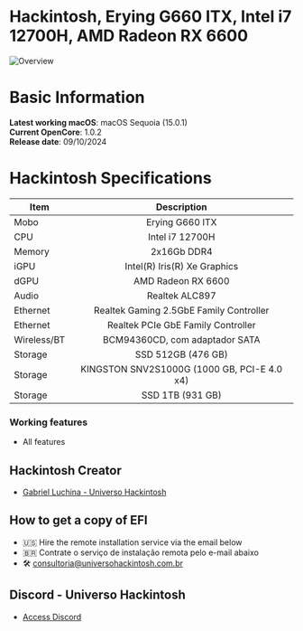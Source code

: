 # Hackintosh, Erying G660 ITX, Intel i7 12700H, AMD Radeon RX 6600

![Overview](https://github.com/user-attachments/assets/6a4215fa-4c46-4de4-9b68-dde06c8991ec)

# Basic Information

**Latest working macOS**: macOS Sequoia (15.0.1)
<br>
**Current OpenCore**: 1.0.2
<br>
**Release date**: 09/10/2024

# Hackintosh Specifications
|Item|Description|
|-|:-------:|
|Mobo|Erying G660 ITX|
|CPU|Intel i7 12700H|
|Memory|2x16Gb DDR4|
|iGPU|Intel(R) Iris(R) Xe Graphics|
|dGPU|AMD Radeon RX 6600|
|Audio|Realtek ALC897|
|Ethernet|Realtek Gaming 2.5GbE Family Controller|
|Ethernet|Realtek PCIe GbE Family Controller|
|Wireless/BT|BCM94360CD, com adaptador SATA|
|Storage|SSD 512GB (476 GB)|
|Storage|KINGSTON SNV2S1000G (1000 GB, PCI-E 4.0 x4)|
|Storage|SSD 1TB (931 GB)|

### Working features
- All features

## Hackintosh Creator
- [Gabriel Luchina - Universo Hackintosh](https://luchina.com.br)

## How to get a copy of EFI
- 🇺🇸 Hire the remote installation service via the email below
- 🇧🇷 Contrate o serviço de instalação remota pelo e-mail abaixo
- 🛠️ [consultoria@universohackintosh.com.br](mailto:consultoria@universohackintosh.com.br)

## Discord - Universo Hackintosh
- [Access Discord](https://discord.universohackintosh.com.br)
